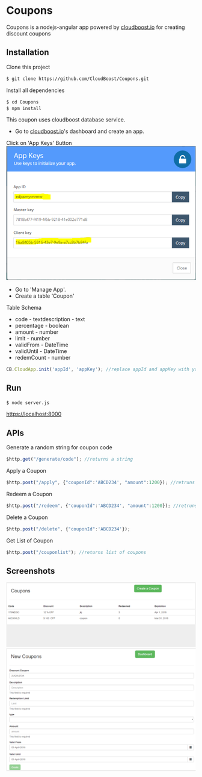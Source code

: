 # Coupons

Coupons is a nodejs-angular app powered by [cloudboost.io](https://www.cloudboost.io) for creating discount coupons

## Installation

Clone this project 
```bash
$ git clone https://github.com/CloudBoost/Coupons.git
```
Install all dependencies 
```bash
$ cd Coupons
$ npm install
```
This coupon uses cloudboost database service.
- Go to [cloudboost.io](htttps://dashboard.cloudboost.io)'s dashboard and create an app.

Click on 'App Keys' Button
![AppId and AppKey](https://github.com/CloudBoost/Coupons/blob/master/screenshot/app.png)

- Go to 'Manage App'.
- Create a table 'Coupon'

Table Schema
- code - textdescription - text
- percentage - boolean
- amount - number
- limit - number
- validFrom - DateTime
- validUntil - DateTime
- redemCount - number

```javascript
CB.CloudApp.init('appId', 'appKey'); //replace appId and appKey with your app's appId and appKey
```

## Run
```bash
$ node server.js
```
[https://localhost:8000](https:localhost:8000)

## APIs

Generate a random string for coupon code
```javascript
$http.get("/generate/code"); //returns a string
```

Apply a Coupon
```javascript
$http.post("/apply", {"couponId":'ABCD234', "amount":1200}); //retruns total discount on 1500 for given coupon code.
```

Redeem a Coupon
```javascript
$http.post("/redeem", {"couponId":'ABCD234', "amount":1200}); //retruns total discount on 1500 for given coupon code and also increase value of redeem count.
```
Delete a Coupon
```javascript
$http.post("/delete", {"couponId":'ABCD234'});
```
Get List of Coupon
```javascript
$http.post("/couponlist"); //returns list of coupons
```

## Screenshots
![List of coupons](https://github.com/CloudBoost/Coupons/blob/master/screenshot/dashboard.png)
![Creating coupons](https://github.com/CloudBoost/Coupons/blob/master/screenshot/newCoupon.png)
